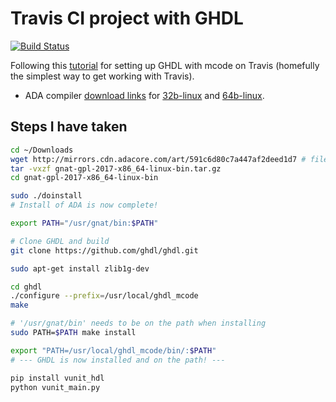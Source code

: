 # Travis CI project with GHDL
[![Build Status](https://travis-ci.org/emanuelen5/GHDL-Travis-Hello-World.svg?branch=master)](https://travis-ci.org/emanuelen5/GHDL-Travis-Hello-World)

Following this [tutorial](https://theintobooks.wordpress.com/2018/01/23/building-ghdl-from-source-for-ubuntu-16-04-mcode-version/) for setting up GHDL with mcode on Travis (homefully the simplest way to get working with Travis).

* ADA compiler [download links](https://www.adacore.com/download/more) for [32b-linux](http://mirrors.cdn.adacore.com/art/564b3e9dc8e196b040fbe248) and [64b-linux](http://mirrors.cdn.adacore.com/art/591c6d80c7a447af2deed1d7).

## Steps I have taken
```bash
cd ~/Downloads
wget http://mirrors.cdn.adacore.com/art/591c6d80c7a447af2deed1d7 # filename: 'gnat-gpl-2017-x86_64-linux-bin.tar.gz'
tar -vxzf gnat-gpl-2017-x86_64-linux-bin.tar.gz
cd gnat-gpl-2017-x86_64-linux-bin

sudo ./doinstall
# Install of ADA is now complete!

export PATH="/usr/gnat/bin:$PATH"

# Clone GHDL and build
git clone https://github.com/ghdl/ghdl.git

sudo apt-get install zlib1g-dev

cd ghdl
./configure --prefix=/usr/local/ghdl_mcode
make

# '/usr/gnat/bin' needs to be on the path when installing
sudo PATH=$PATH make install

export "PATH=/usr/local/ghdl_mcode/bin/:$PATH"
# --- GHDL is now installed and on the path! ---

pip install vunit_hdl
python vunit_main.py
```

